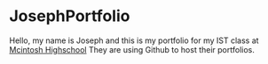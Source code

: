 # JosephPortfolio
Hello, my name is Joseph and this is my portfolio for my IST class at [Mcintosh Highschool](https://www.youtube.com/watch?v=dQw4w9WgXcQ) They are using Github to host their portfolios.
